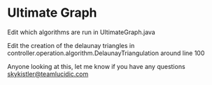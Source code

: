 # Ultimate Graph

Edit which algorithms are run in UltimateGraph.java

Edit the creation of the delaunay triangles in controller.operation.algorithm.DelaunayTriangulation around line 100

Anyone looking at this, let me know if you have any questions
skykistler@teamlucidic.com
